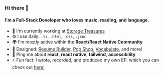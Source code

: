 ### Hi there 👋

#### I'm a Full-Stack Developer who loves music, reading, and language.

- 🏢 I'm currently working at [Storage Treasures](https://www.storagetreasures.com/)
- ⚙️ I use daily: `.ts`, `.html`, `.css`, `.json`
- 🌍 I'm mostly active within the **React/React Native Community**
- 💅 Designed: [Resume Builder](https://jakemadash.github.io/resume/), [Pop Shop](https://jakemadash.github.io/shop/), [Vocabulate](https://jakemadash.github.io/vocabulate/), and more!
- 💬 Ping me about **react**, **react native**, **tailwind**, **accessibility**
- ⚡️ Fun fact: I wrote, recorded, and produced my own EP, which you can check out [here!](https://soundcloud.com/darpersen/sets/a-fine-collection)
